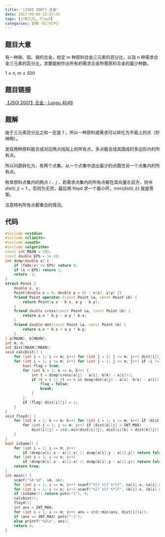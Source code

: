 ```yaml
---
title: '[JSOI 2007] 合金'
date: 2017-05-08 22:37:41
tags: [计算几何, Floyd]
categories: 题解（OI/XCPC）
---
```


## 题目大意

有一种铁、铝、锡的合金，给定 $m$ 种原料合金三元素的百分比，以及 $n$ 种需求合金三元素的百分比，求要能制作出所有的需求合金所需原料合金的最少种数。

$1 \leqslant n, \; m \leqslant 500$

## 题目链接

[【JSOI 2007】合金 - Luogu 4049](https://www.luogu.com.cn/problem/P4049)

<!-- more -->

## 题解

由于三元素百分比之和一定是 $1$ ，所以一种原料或需求可以转化为平面上的点（好神啊）。

发现两种原料能合成对应两点线段上的所有点，多点能合成其围成的多边形内的所有点。

所以问题转化为，有两个点集，从一个点集中选出最少的点围住另一个点集内的所有点。

枚举原料点集内的两点 $i$ 、$j$ ，若需求点集内的所有点都在其向量左前方，则令 $dist(i, j) = 1$ ，否则为无穷，最后用 floyd 求一个最小环，$min\{dist(i, i)\}$ 就是答案。

注意特判所有点都重合的情况。

## 代码

```c++
#include <cstdio>
#include <climits>
#include <cmath>
#include <algorithm>
const int MAXN = 505;
const double EPS = 1e-10;
int dcmp(double x) {
    if (fabs(x) <= EPS) return 0;
    if (x > EPS) return 1;
    return -1;
}
struct Point {
    double x, y;
    Point(double x = 0, double y = 0) : x(x), y(y) {}
    friend Point operator-(const Point &a, const Point &b) {
        return Point(a.x - b.x, a.y - b.y);
    }
    friend double cross(const Point &a, const Point &b) {
        return a.x * b.y - a.y * b.x;
    }
    friend double dot(const Point &a, const Point &b) {
        return a.x * b.x + a.y * b.y;
    }
} a[MAXN], b[MAXN];
int m, n;
int dist[MAXN][MAXN];
void calcDist() {
    for (int i = 1; i <= m; i++) for (int j = 1; j <= m; j++) dist[i][j] = INT_MAX;
    for (int i = 1; i <= m; i++) for (int j = 1; j <= m; j++) if (i != j) {
        bool flag = true;
        for (int k = 1; k <= n; k++) {
            int t = dcmp(cross(a[j] - a[i], b[k] - a[i]));
            if (t < 0 || (t == 0 && dcmp(dot(a[j] - a[i], b[k] - a[i])) < 0)) {
                flag = false;
                break;
            }
        }
        if (flag) dist[i][j] = 1;
    }
}
void floyd() {
    for (int k = 1; k <= m; k++) for (int i = 1; i <= m; i++) if (dist[i][k] < INT_MAX) {
        for (int j = 1; j <= m; j++) if (dist[k][j] < INT_MAX)
            dist[i][j] = std::min(dist[i][j], dist[i][k] + dist[k][j]);
    }
}
bool isSame() {
    for (int i = 2; i <= m; i++)
        if (dcmp(a[i].x - a[1].x) || dcmp(a[i].y - a[1].y)) return false;
    for (int i = 1; i <= n; i++)
        if (dcmp(b[i].x - a[1].x) || dcmp(b[i].y - a[1].y)) return false;
    return true;
}
int main() {
    scanf("%d %d", &m, &n);
    for (int i = 1; i <= m; i++) scanf("%lf %lf %*lf", &a[i].x, &a[i].y);
    for (int i = 1; i <= n; i++) scanf("%lf %lf %*lf", &b[i].x, &b[i].y);
    if (isSame()) return puts("1"), 0;
    calcDist();
    floyd();
    int ans = INT_MAX;
    for (int i = 1; i <= m; i++) ans = std::min(ans, dist[i][i]);
    if (ans == INT_MAX) puts("-1");
    else printf("%d\n", ans);
    return 0;
}
```